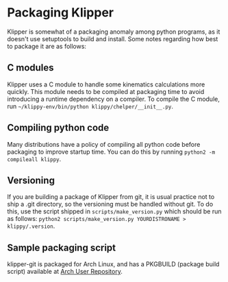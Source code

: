 # Packaging Klipper

Klipper is somewhat of a packaging anomaly among python programs, as it doesn't
use setuptools to build and install. Some notes regarding how best to package it
are as follows:

## C modules

Klipper uses a C module to handle some kinematics calculations more quickly.
This module needs to be compiled at packaging time to avoid introducing a
runtime dependency on a compiler. To compile the C module, run
`~/klippy-env/bin/python klippy/chelper/__init__.py`.

## Compiling python code

Many distributions have a policy of compiling all python code before packaging
to improve startup time. You can do this by running `python2 -m compileall
klippy`.

## Versioning

If you are building a package of Klipper from git, it is usual practice not to
ship a .git directory, so the versioning must be handled without git.  To do
this, use the script shipped in `scripts/make_version.py` which should be run as
follows: `python2 scripts/make_version.py YOURDISTRONAME > klippy/.version`.

## Sample packaging script

klipper-git is packaged for Arch Linux, and has a PKGBUILD (package build
script) available at [Arch User Repository](https://aur.archlinux.org/cgit/aur.git/tree/PKGBUILD?h=klipper-git).
